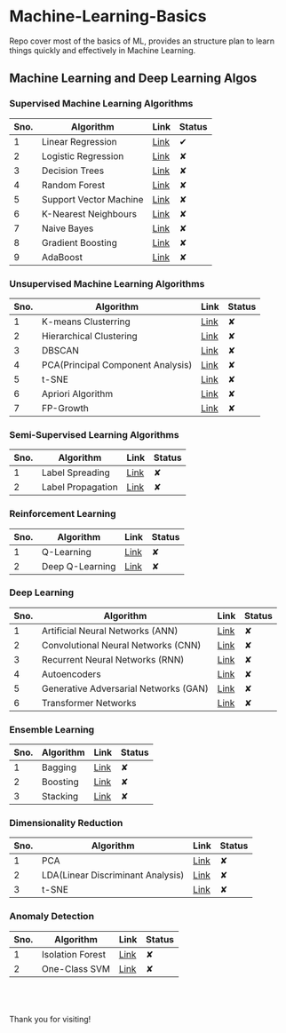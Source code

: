 # Machine-Learning-Basics
Repo cover most of the basics of ML, provides an structure plan to learn things quickly and effectively in Machine Learning.


## Machine Learning and Deep Learning Algos

### Supervised Machine Learning Algorithms
|Sno.|Algorithm|Link|Status|
|---|---|---|---|
|1|Linear Regression|[Link]() |<span class="checked">✔</span>|
|2|Logistic Regression|[Link]()|<span class="unchecked">✘</span>|
|3|Decision Trees|[Link]()|<span class="unchecked">✘</span>|
|4|Random Forest|[Link]()|<span class="unchecked">✘</span>|
|5|Support Vector Machine|[Link]()|<span class="unchecked">✘</span>|
|6|K-Nearest Neighbours|[Link]()|<span class="unchecked">✘</span>|
|7|Naive Bayes|[Link]()|<span class="unchecked">✘</span>|
|8|Gradient Boosting|[Link]()|<span class="unchecked">✘</span>|
|9|AdaBoost|[Link]()|<span class="unchecked">✘</span>|

### Unsupervised Machine Learning Algorithms
|Sno.|Algorithm|Link|Status|
|---|---|---|---|
|1|K-means Clusterring|[Link]()|<span class="unchecked">✘</span>|
|2|Hierarchical Clustering|[Link]()|<span class="unchecked">✘</span>|
|3|DBSCAN|[Link]()|<span class="unchecked">✘</span>|
|4|PCA(Principal Component Analysis)|[Link]()|<span class="unchecked">✘</span>|
|5|t-SNE|[Link]()|<span class="unchecked">✘</span>|
|6|Apriori Algorithm|[Link]()|<span class="unchecked">✘</span>|
|7|FP-Growth|[Link]()|<span class="unchecked">✘</span>|

### Semi-Supervised Learning Algorithms
|Sno.|Algorithm|Link|Status|
|---|---|---|---|
|1|Label Spreading|[Link]()|<span class="unchecked">✘</span>|
|2|Label Propagation|[Link]()|<span class="unchecked">✘</span>|

### Reinforcement Learning
|Sno.|Algorithm|Link|Status|
|---|---|---|---|
|1|Q-Learning|[Link]()|<span class="unchecked">✘</span>|
|2|Deep Q-Learning|[Link]()|<span class="unchecked">✘</span>|


### Deep Learning
|Sno.|Algorithm|Link|Status|
|---|---|---|---|
|1|Artificial Neural Networks (ANN)|[Link]()|<span class="unchecked">✘</span>|
|2|Convolutional Neural Networks (CNN)|[Link]()|<span class="unchecked">✘</span>|
|3|Recurrent Neural Networks (RNN)	|[Link]()|<span class="unchecked">✘</span>|
|4|Autoencoders |[Link]()|<span class="unchecked">✘</span>|
|5|Generative Adversarial Networks (GAN)|[Link]()|<span class="unchecked">✘</span>|
|6|Transformer Networks|[Link]()|<span class="unchecked">✘</span>|


### Ensemble Learning
|Sno.|Algorithm|Link|Status|
|---|---|---|---|
|1|Bagging|[Link]()|<span class="unchecked">✘</span>|
|2|Boosting|[Link]()|<span class="unchecked">✘</span>|
|3|Stacking|[Link]()|<span class="unchecked">✘</span>|


### Dimensionality Reduction
|Sno.|Algorithm|Link|Status|
|---|---|---|---|
|1|PCA|[Link]()|<span class="unchecked">✘</span>|
|2|LDA(Linear Discriminant Analysis)|[Link]()|<span class="unchecked">✘</span>|
|3|t-SNE|[Link]()|<span class="unchecked">✘</span>|

### Anomaly Detection
|Sno.|Algorithm|Link|Status|
|---|---|---|---|
|1|Isolation Forest|[Link]()|<span class="unchecked">✘</span>|
|2|One-Class SVM|[Link]()|<span class="unchecked">✘</span>|



<br><br><br>
Thank you for visiting!
